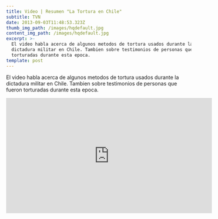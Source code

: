```yaml
---
title: Video | Resumen "La Tortura en Chile"
subtitle: TVN
date: 2013-09-03T11:48:53.323Z
thumb_img_path: /images/hqdefault.jpg
content_img_path: /images/hqdefault.jpg
excerpt: >-
  El video habla acerca de algunos metodos de tortura usados durante la
  dictadura militar en Chile. Tambien sobre testimonios de personas que fueron
  torturadas durante esta epoca.
template: post
---
```

El video habla acerca de algunos metodos de tortura usados durante la dictadura militar en Chile. Tambien sobre testimonios de personas que fueron torturadas durante esta epoca.

<iframe width="560" height="315" src="https://www.youtube.com/embed/bY1wUaZtUHY" frameborder="0" allow="accelerometer; autoplay; encrypted-media; gyroscope; picture-in-picture" allowfullscreen></iframe>
